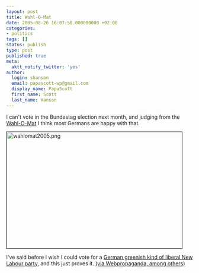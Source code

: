```yaml
---
layout: post
title: Wahl-O-Mat
date: 2005-08-26 16:07:58.000000000 +02:00
categories:
- politics
tags: []
status: publish
type: post
published: true
meta:
  aktt_notify_twitter: 'yes'
author:
  login: shanson
  email: papascott-wp@gmail.com
  display_name: PapaScott
  first_name: Scott
  last_name: Hanson
---
```

<p>I can't vote in the Bundestag election next month, and judging from the <a href="http://www.wahlomat.de/" title="Wahl-O-Mat">Wahl-O-Mat</a> I think most Germans are happy with that.</p>
<p><a href="http://www.wahlomat.de/" title="Wahl-O-Mat: Green 64%, FDP 63%"><img src="https://www.papascott.de/wordpress/wp-content/uploads/2005/08/wahlomat2005.png" border="1" height="314" width="474" alt="wahlomat2005.png" /></a></p>
<p>I've said before I wish I could vote for a <a href="https://www.papascott.de/archives/2004/03/15/tobias-is-looking-for-a-german-greenish-kind-of-liberal-new-labour-party/">German greenish kind of liberal New Labour party</a>, and this just proves it. <a href="http://www.couchblog.de/webpropaganda/article/960/quod-erat-demonstrandum" title="Webpropaganda: Quod erat demonstrandum">(via Webpropaganda, among others)</a></p>
